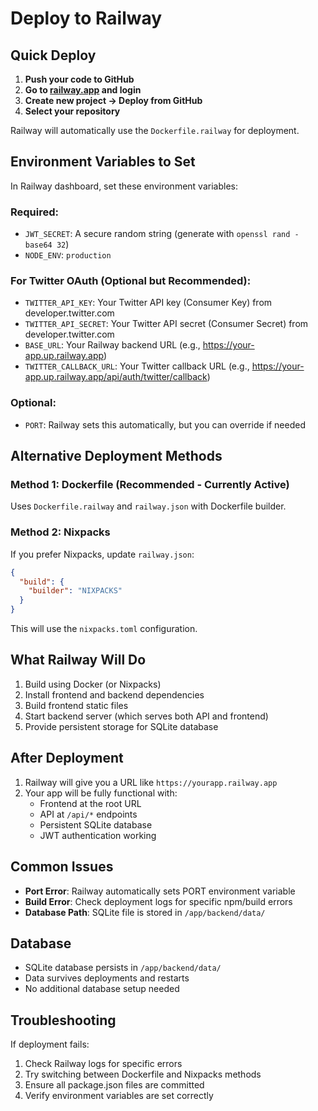 # Deploy to Railway

## Quick Deploy

1. **Push your code to GitHub**
2. **Go to [railway.app](https://railway.app) and login**
3. **Create new project → Deploy from GitHub**
4. **Select your repository**

Railway will automatically use the `Dockerfile.railway` for deployment.

## Environment Variables to Set

In Railway dashboard, set these environment variables:

### Required:
- `JWT_SECRET`: A secure random string (generate with `openssl rand -base64 32`)
- `NODE_ENV`: `production`

### For Twitter OAuth (Optional but Recommended):
- `TWITTER_API_KEY`: Your Twitter API key (Consumer Key) from developer.twitter.com
- `TWITTER_API_SECRET`: Your Twitter API secret (Consumer Secret) from developer.twitter.com
- `BASE_URL`: Your Railway backend URL (e.g., https://your-app.up.railway.app)
- `TWITTER_CALLBACK_URL`: Your Twitter callback URL (e.g., https://your-app.up.railway.app/api/auth/twitter/callback)

### Optional:
- `PORT`: Railway sets this automatically, but you can override if needed

## Alternative Deployment Methods

### Method 1: Dockerfile (Recommended - Currently Active)
Uses `Dockerfile.railway` and `railway.json` with Dockerfile builder.

### Method 2: Nixpacks
If you prefer Nixpacks, update `railway.json`:
```json
{
  "build": {
    "builder": "NIXPACKS"
  }
}
```
This will use the `nixpacks.toml` configuration.

## What Railway Will Do

1. Build using Docker (or Nixpacks)
2. Install frontend and backend dependencies
3. Build frontend static files
4. Start backend server (which serves both API and frontend)
5. Provide persistent storage for SQLite database

## After Deployment

1. Railway will give you a URL like `https://yourapp.railway.app`
2. Your app will be fully functional with:
   - Frontend at the root URL
   - API at `/api/*` endpoints
   - Persistent SQLite database
   - JWT authentication working

## Common Issues

- **Port Error**: Railway automatically sets PORT environment variable
- **Build Error**: Check deployment logs for specific npm/build errors
- **Database Path**: SQLite file is stored in `/app/backend/data/`

## Database

- SQLite database persists in `/app/backend/data/`
- Data survives deployments and restarts
- No additional database setup needed

## Troubleshooting

If deployment fails:
1. Check Railway logs for specific errors
2. Try switching between Dockerfile and Nixpacks methods
3. Ensure all package.json files are committed
4. Verify environment variables are set correctly 